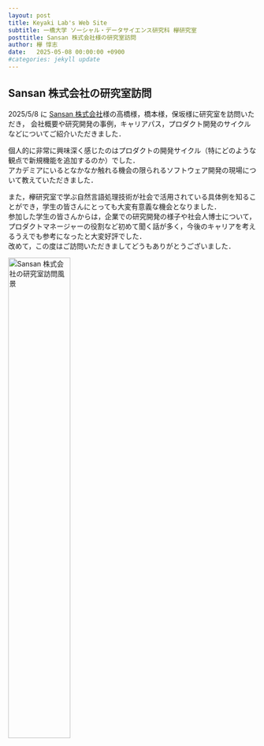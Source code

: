 ```yaml
---
layout: post
title: Keyaki Lab's Web Site
subtitle: 一橋大学 ソーシャル・データサイエンス研究科 欅研究室
posttitle: Sansan 株式会社様の研究室訪問
author: 欅 惇志
date:   2025-05-08 00:00:00 +0900
#categories: jekyll update
---
```

## Sansan 株式会社の研究室訪問
2025/5/8 に <a href="https://jp.corp-sansan.com/" target="_blank" rel="noopener noreferrer">Sansan 株式会社</a>様の高橋様，橋本様，保坂様に研究室を訪問いただき，
会社概要や研究開発の事例，キャリアパス，プロダクト開発のサイクルなどについてご紹介いただきました．

個人的に非常に興味深く感じたのはプロダクトの開発サイクル（特にどのような観点で新規機能を追加するのか）でした．<br />
アカデミアにいるとなかなか触れる機会の限られるソフトウェア開発の現場について教えていただきました．

また，欅研究室で学ぶ自然言語処理技術が社会で活用されている具体例を知ることができ，学生の皆さんにとっても大変有意義な機会となりました．<br />
参加した学生の皆さんからは，企業での研究開発の様子や社会人博士について，プロダクトマネージャーの役割など初めて聞く話が多く，今後のキャリアを考えるうえでも参考になったと大変好評でした．<br />
改めて，この度はご訪問いただきましてどうもありがとうございました．

<img src="/keyaki-lab/assets/images/2025-05-08-sansan-visit.jpg"
     alt="Sansan 株式会社の研究室訪問風景"
     style="float: left; width: 50%; margin: 0 1em 1em 0;">
